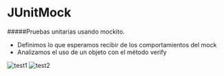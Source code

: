 # JUnitMock

#####Pruebas unitarias usando mockito.

- Definimos lo que esperamos recibir de los comportamientos del mock
- Analizamos el uso de un objeto con el método verify


![test1](https://user-images.githubusercontent.com/88175050/159096717-293a7b47-338d-42b9-a7ca-3d1724e015bc.png)
![test2](https://user-images.githubusercontent.com/88175050/159096718-a3f59e60-3eba-42d2-bcf8-e7d4e719b180.png)
